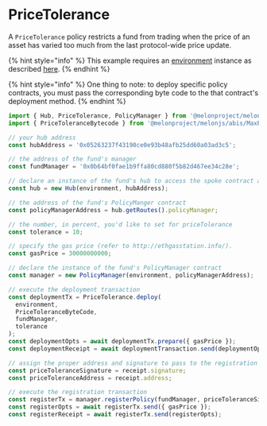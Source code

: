 # PriceTolerance

A `PriceTolerance` policy restricts a fund from trading when the price of an asset has varied too much from the last protocol-wide price update. 

{% hint style="info" %}
This example requires an [environment](../../building-blocks/environment/) instance as described [here](../../building-blocks/environment/).
{% endhint %}

{% hint style="info" %}
One thing to note: to deploy specific policy contracts, you must pass the corresponding byte code to the that contract's deployment method. 
{% endhint %}

```javascript
import { Hub, PriceTolerance, PolicyManager } from '@melonproject/melonjs';
import { PriceToleranceBytecode } from '@melonproject/melonjs/abis/MaxPositions.bin';

// your hub address
const hubAddress = '0x05263237f43190ce0e93b48afb25dd60a03ad3c5';

// the address of the fund's manager 
const fundManager = '0x0b64bf0fae1b9ffa80cd880f5b82d467ee34c28e'; 

// declare an instance of the fund's hub to access the spoke contract addresses
const hub = new Hub(environment, hubAddress);

// the address of the fund's PolicyManger contract
const policyManagerAddress = hub.getRoutes().policyManager; 

// the number, in percent, you'd like to set for priceTolerance
const tolerance = 10; 

// specify the gas price (refer to http://ethgasstation.info/).
const gasPrice = 30000000000; 

// declare the instance of the fund's PolicyManager contract
const manager = new PolicyManager(environment, policyManagerAddress);

// execute the deployment transaction
const deploymentTx = PriceTolerance.deploy(
  environment, 
  PriceToleranceByteCode, 
  fundManager, 
  tolerance
);
const deploymentOpts = await deploymentTx.prepare({ gasPrice });
const deploymentReceipt = await deploymentTransaction.send(deploymentOpts);

// assign the proper address and signature to pass to the registration transaction
const priceToleranceSignature = receipt.signature;    
const priceToleranceAddress = receipt.address;

// execute the registration transaction
const registerTx = manager.registerPolicy(fundManager, priceToleranceSignature, priceToleranceAddress)
const registerOpts = await registerTx.send({ gasPrice });
const registerReceipt = await registerTx.send(registerOpts);
```



